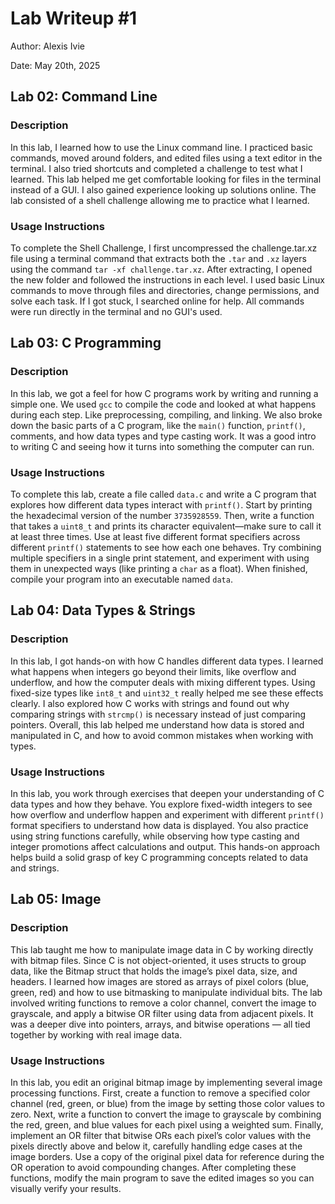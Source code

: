 <!-- Lab Writup #1 -->
# Lab Writeup #1

Author: Alexis Ivie

Date: May 20th, 2025

<!-- Lab 02: Command Line -->
## Lab 02: Command Line

### Description
In this lab, I learned how to use the Linux command line. I practiced basic commands, moved around folders, and edited files using a text editor in the terminal. I also tried shortcuts and completed a challenge to test what I learned. This lab helped me get comfortable looking for files in the terminal instead of a GUI. I also gained experience looking up solutions online. The lab consisted of a shell challenge allowing me to practice what I learned.

### Usage Instructions
To complete the Shell Challenge, I first uncompressed the challenge.tar.xz file using a terminal command that extracts both the `.tar` and `.xz` layers using the command `tar -xf challenge.tar.xz`.  After extracting, I opened the new folder and followed the instructions in each level. I used basic Linux commands to move through files and directories, change permissions, and solve each task. If I got stuck, I searched online for help. All commands were run directly in the terminal and no GUI's used.

<!-- Lab 03: C Programming -->
## Lab 03: C Programming

### Description
In this lab, we got a feel for how C programs work by writing and running a simple one. We used `gcc` to compile the code and looked at what happens during each step. Like preprocessing, compiling, and linking. We also broke down the basic parts of a C program, like the `main()` function, `printf()`, comments, and how data types and type casting work. It was a good intro to writing C and seeing how it turns into something the computer can run.

### Usage Instructions
To complete this lab, create a file called `data.c` and write a C program that explores how different data types interact with `printf()`. Start by printing the hexadecimal version of the number `3735928559`. Then, write a function that takes a `uint8_t` and prints its character equivalent—make sure to call it at least three times. Use at least five different format specifiers across different `printf()` statements to see how each one behaves. Try combining multiple specifiers in a single print statement, and experiment with using them in unexpected ways (like printing a `char` as a float). When finished, compile your program into an executable named `data`.

<!-- Lab 04: Data Types & Strings -->
## Lab 04: Data Types & Strings

### Description
In this lab, I got hands-on with how C handles different data types. I learned what happens when integers go beyond their limits, like overflow and underflow, and how the computer deals with mixing different types. Using fixed-size types like `int8_t` and `uint32_t` really helped me see these effects clearly. I also explored how C works with strings and found out why comparing strings with `strcmp()` is necessary instead of just comparing pointers. Overall, this lab helped me understand how data is stored and manipulated in C, and how to avoid common mistakes when working with types.

### Usage Instructions
In this lab, you work through exercises that deepen your understanding of C data types and how they behave. You explore fixed-width integers to see how overflow and underflow happen and experiment with different `printf()` format specifiers to understand how data is displayed. You also practice using string functions carefully, while observing how type casting and integer promotions affect calculations and output. This hands-on approach helps build a solid grasp of key C programming concepts related to data and strings.

<!-- Lab 05: Image -->
## Lab 05: Image

### Description
This lab taught me how to manipulate image data in C by working directly with bitmap files. Since C is not object-oriented, it uses structs to group data, like the Bitmap struct that holds the image’s pixel data, size, and headers. I learned how images are stored as arrays of pixel colors (blue, green, red) and how to use bitmasking to manipulate individual bits. The lab involved writing functions to remove a color channel, convert the image to grayscale, and apply a bitwise OR filter using data from adjacent pixels. It was a deeper dive into pointers, arrays, and bitwise operations — all tied together by working with real image data.

### Usage Instructions
In this lab, you edit an original bitmap image by implementing several image processing functions. First, create a function to remove a specified color channel (red, green, or blue) from the image by setting those color values to zero. Next, write a function to convert the image to grayscale by combining the red, green, and blue values for each pixel using a weighted sum. Finally, implement an OR filter that bitwise ORs each pixel’s color values with the pixels directly above and below it, carefully handling edge cases at the image borders. Use a copy of the original pixel data for reference during the OR operation to avoid compounding changes. After completing these functions, modify the main program to save the edited images so you can visually verify your results.